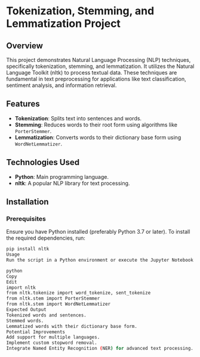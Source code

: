 # Tokenization, Stemming, and Lemmatization Project

## Overview

This project demonstrates Natural Language Processing (NLP) techniques, specifically tokenization, stemming, and lemmatization. It utilizes the Natural Language Toolkit (nltk) to process textual data. These techniques are fundamental in text preprocessing for applications like text classification, sentiment analysis, and information retrieval.

## Features

- **Tokenization**: Splits text into sentences and words.
- **Stemming**: Reduces words to their root form using algorithms like `PorterStemmer`.
- **Lemmatization**: Converts words to their dictionary base form using `WordNetLemmatizer`.

## Technologies Used

- **Python**: Main programming language.
- **nltk**: A popular NLP library for text processing.

## Installation

### Prerequisites

Ensure you have Python installed (preferably Python 3.7 or later). To install the required dependencies, run:

```bash
pip install nltk
Usage
Run the script in a Python environment or execute the Jupyter Notebook cells sequentially. Example usage:

python
Copy
Edit
import nltk
from nltk.tokenize import word_tokenize, sent_tokenize
from nltk.stem import PorterStemmer
from nltk.stem import WordNetLemmatizer
Expected Output
Tokenized words and sentences.
Stemmed words.
Lemmatized words with their dictionary base form.
Potential Improvements
Add support for multiple languages.
Implement custom stopword removal.
Integrate Named Entity Recognition (NER) for advanced text processing.
